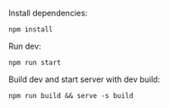 
Install dependencies:

```
npm install
```

Run dev:

```
npm run start
```

Build dev and start server with dev build:

```
npm run build && serve -s build
```